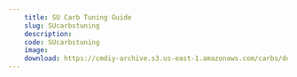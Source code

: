 ```yaml
---
    title: SU Carb Tuning Guide
    slug: SUcarbstuning
    description:
    code: SUcarbstuning
    image:
    download: https://cmdiy-archive.s3.us-east-1.amazonaws.com/carbs/documents/SU_carbs_tuning.pdf
---
```

<!-- Content of the page -->

##
